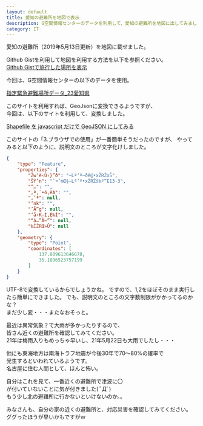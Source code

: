 ```yaml
---
layout: default
title: 愛知の避難所を地図で表示
description: G空間情報センターのデータを利用して、愛知の避難所を地図に出してみました。避難所の場所だけではなく、対応災害も確認しましょう。
category: IT
---
```


愛知の避難所（2019年5月13日更新）を地図に載せました。

Github Gistを利用して地図を利用する方法を以下を参照ください。    
[Github Gistで旅行した場所を表示](/it/github/travel.html)

<script src="https://gist.github.com/mtaketani113/774f13a319d0fd9766a786e241482869.js"></script>

今回は、G空間情報センターの以下のデータを使用。

[指定緊急避難場所データ_23愛知県](https://www.geospatial.jp/ckan/dataset/hinanbasho/resource/8c2ba5d8-e32c-4c2d-91f9-f63c9688a7ea)

このサイトを利用すれば、GeoJsonに変換できるようですが、  
今回は、以下のサイトを利用して、変換しました。

[Shapefile を javascript だけで GeoJSON にしてみる](https://qiita.com/frogcat/items/b3235c06d64cee01fa47)

このサイトの「3.ブラウザでの使用」が一番簡単そうだったのですが、
やってみると以下のように、説明文のところが文字化けしました。

```json
{
    "type": "Feature",
    "properties": {
        "Žw’è‹Ù‹}”ð": "–Lª‘º–ðê@•xŽRŽxŠ",
        "ŠÝ’n": "ˆ¤’mŒ§–Lª‘º•xŽRŽš‰º“È13-3",
        "^…": "",
        "‚ª‚¯•ö‚êA": "",
        "‚’ª": null,
        "’nk": "",
        "’Ã”g": null,
        "‘å‹K–Í‚È‰Î": "",
        "“à…”Ã—”": null,
        "‰ÎŽRŒ»Û": null
    },
    "geometry": {
        "type": "Point",
        "coordinates": [
            137.809613646678,
            35.1896523757199
        ]
    }
}
```

UTF-8で変換しているからでしょうかね。
ですので、1,2をほぼそのまま実行したら簡単にできました。
でも、説明文のところの文字数制限がかかってるのかな？  
まだ少し変・・・またなおそっと。

最近は異常気象？で大雨が多かったりするので、  
皆さん近くの避難所を確認してみてください。  
21年は梅雨入りもめっちゃ早いし、21年5月22日も大雨でしたし・・・

他にも東海地方は南海トラフ地震が今後30年で70～80%の確率で  
発生するといわれているようです。  
名古屋に住む人間として、ほんと怖い。  

自分はこれを見て、一番近くの避難所で津波に〇  
が付いていないことに気が付きました( ﾟДﾟ)  
もう少し北の避難所に行かないといけないのか。。  

みなさんも、自分の家の近くの避難所と、対応災害を確認してみてください。  
ググったほうが早いかもですがｗ